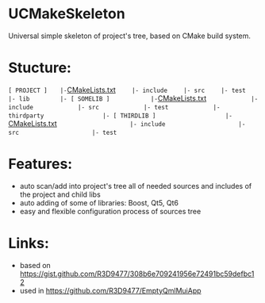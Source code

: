 # UCMakeSkeleton
Universal simple skeleton of project's tree, based on CMake build system.

# Stucture:
`[ PROJECT ]`
`    |- `[CMakeLists.txt](CMakeLists.txt)
`    |- include`
`    |- src`
`    |- test`
`    |- lib`
`        |- [ SOMELIB ]`
`            |- `[CMakeLists.txt](lib/somelib/CMakeLists.txt)
`            |- include`
`            |- src`
`            |- test`
`            |- thirdparty`
`                |- [ THIRDLIB ]`
`                    |- `[CMakeLists.txt](lib/somelib/thirdparty/thirdlib/CMakeLists.txt)
`                    |- include`
`                    |- src`
`                    |- test`

# Features:
* auto scan/add into project's tree all of needed sources and includes of the project and child libs
* auto adding of some of libraries: Boost, Qt5, Qt6
* easy and flexible configuration process of sources tree

# Links:
* based on https://gist.github.com/R3D9477/308b6e709241956e72491bc59defbc12
* used in https://github.com/R3D9477/EmptyQmlMuiApp
